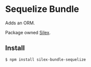 Sequelize Bundle
========

Adds an ORM.

Package owned [Silex](https://www.npmjs.com/package/silex).

Install
--------

```bash
$ npm install silex-bundle-sequelize
```
